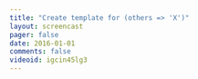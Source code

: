 ```yaml
---
title: "Create template for (others => 'X')"
layout: screencast 
pager: false
date: 2016-01-01
comments: false
videoid: igcin45lg3
---
```

